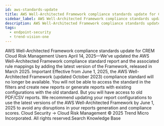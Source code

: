 ```yaml
---
id: aws-standards-update
title: AWS Well-Architected Framework compliance standards update for CREM Cloud Risk Management Users
sidebar_label: AWS Well-Architected Framework compliance standards update for CREM Cloud Risk Management Users
description: AWS Well-Architected Framework compliance standards update for CREM Cloud Risk Management Users
tags:
  - endpoint-security
  - trend-vision-one
---
```


 AWS Well-Architected Framework compliance standards update for CREM Cloud Risk Management Users April 14, 2025—We've updated the AWS Well-Architected Framework compliance standard report and the associated rule mappings by adding the latest version of the Framework, released in March 2025. Important Effective from June 1, 2025, the AWS Well-Architected Framework (updated October 2023) compliance standard will no longer be available. You will not be able to access the standard in the filters and create new reports or generate reports with existing configurations with the old standard. But you will have access to old PDF/CSV reports. We recommend updating your report configurations to use the latest versions of the AWS Well-Architected Framework by June 1, 2025 to avoid any disruptions in your reports generation and compliance scores. Cloud Security → Cloud Risk Management © 2025 Trend Micro Incorporated. All rights reserved.Search Knowledge Base